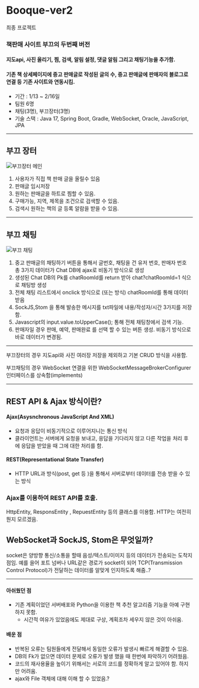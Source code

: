 # Booque-ver2
최종 프로젝트

### 책판매 사이트 부끄의 두번째 버전 
#### 지도api, 사진 올리기, 찜, 검색, 알림 설정, 댓글 알림 그리고 채팅기능을 추가함.
#### 기존 책 상세페이지에 중고 판매글로 작성된 글의 수, 중고 판매글에 판매자의 블로그로 연결 등 기존 사이트와 연동시킴.



- 기간 : 1/13 ~ 2/16일
- 팀원 6명 
- 채팅(3명), 부끄장터(3명)
- 기술 스택 : Java 17, Spring Boot, Gradle, WebSocket, Oracle, JavaScript, JPA

---
## 부끄 장터
![부끄장터 메인](https://cdn.discordapp.com/attachments/1047044304859828280/1075707786882723861/main1.JPG)

1. 사용자가 직접 책 판매 글을 올릴수 있음
2. 판매글 임시저장
3. 원하는 판매글을 하트로 찜할 수 있음.
4. 구매가능, 지역, 제목을 조건으로 검색할 수 있음.
5. 검색시 원하는 책의 글 등록 알람을 받을 수 있음.



---
## 부끄 채팅 
![부끄 채팅](https://cdn.discordapp.com/attachments/1053972713900871730/1077612989282258974/KakaoTalk_20230216_181935835_02.jpg)

1. 중고 판매글의 채팅하기 버튼을 통해서 글번호, 채팅을 건 유저 번호, 판매자 번호 총 3가지 데이터가 Chat DB에 ajax로 비동기 방식으로 생성
2. 생성된 Chat DB의 Pk를 chatRoomId를 return 받아 chat?chatRoomId=1 식으로 채팅방 생성 
3. 전체 채팅 리스트에서 onclick 방식으로 (또는 <a> 방식) chatRoomId를 통해 데이터 받음
4. SockJS,Stom 을 통해 발송한 메시지를 txt파일에 내용/작성자/시간 3가지를 저장함. 
5. Javascript의 input.value.toUpperCase(); 통해 전체 채팅창에서 검색 기능.
6. 판매자일 경우 판매, 예약, 판매완료 를 선택 할 수 있는 버튼 생성. 비동기 방식으로 바로 데이터가 변경됨.


---
부끄장터의 경우 지도api와 사진 여러장 저장을 제외하고 기본 CRUD 방식을 사용함.

부끄채팅의 경우 WebSocket 연결을 위한 WebSocketMessageBrokerConfigurer 인터페이스를 상속함(implements)

  
  
  
 ---
 ## REST API & Ajax 방식이란?
#### Ajax(Asysnchronous JavaScript And XML)
  - 요청과 응답이 비동기적으로 이루어지니는 통신 방식
  - 클라이언트는 서버에게 요청을 보내고, 응답을 기다리지 않고 다른 작업을 처리 후에 응답을 받았을 때 그에 대한 처리를 함. 
  #### REST(Representational State Transfer)
  - HTTP URL과 방식(post, get 등 )을 통해서 서버로부터 데이터를 전송 받을 수 있는 방식
  
  ### Ajax를 이용하여 REST API를 호출.
  
  HttpEntity, ResponsEntity , RepuestEntity 등의 클래스를 이용함. 
  HTTP는 여전히 뭔지 모르겠음.
  
  
  
  
 ## WebSocket과 SockJS, Stom은 무엇일까?
  
  socket은 양방향 통신/소통을 할때 음성/텍스트/이미지 등의 데이터가 전송되는 도착지점임. 
  예를 을어 포트 넘버나 URL같은 경로가 socket이 되어 TCP(Transmission Control Protocol)가 전달하는 데이터를 알맞게 인지하도록 해줌..?
  
  
  
  
  ---
  
  #### 아쉬웠던 점
  - 기존 계획이었던 서버배포와 Python을 이용한 책 추천 알고리즘 기능을 아예 구현하지 못함. 
      - 시간적 여유가 있었음에도 제대로 구상, 계획조차 세우지 않은 것이 아쉬움. 
  #### 배운 점
-  반복된 오류는 팀원들에게 전달해서 동일한 오류가 발생시 빠르게 해결할 수 있음.
  - DB의 Fk가 없으면 데이터 문제로 오류가 발생 했을 때 한번에 파악하기 어려웠음.
 - 코드의 재사용율을 높이기 위해서는 서로의 코드를 정확하게 알고 있어야 함. 하지만 어려움.
  - ajax와 File 객체에 대해 이해 할 수 있었음.?
  



